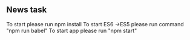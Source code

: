 ## News task

To start please run npm install
To start ES6 ->ES5 please run command "npm run babel"
To start app please run "npm start"